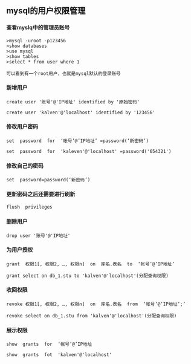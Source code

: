 ## mysql的用户权限管理
#### 查看myslq中的管理员账号
```
>mysql -uroot -p123456
>show databases
>use mysql
>show tables
>select * from user where 1

可以看到有一个root用户，也就是mysql默认的登录账号
```
#### 新增用户
```
create user '账号'@'IP地址' identified by '原始密码'
```

```
create user 'kalven'@'localhost' identified by '123456'
```

#### 修改用户密码
```
set  password  for  ‘帐号’@’IP地址’ =password(‘新密码’)
```

```
set  password  for  'kaleven'@'localhost' =password('654321')
```

#### 修改自己的密码
```
set  password=password(‘新密码’)
```

#### 更新密码之后还需要进行刷新
```
flush  privileges
```

#### 删除用户
```
drop user '账号'@'IP地址'
```

#### 为用户授权
```
grant  权限1[, 权限2, …, 权限n]  on  库名.表名  to  ‘帐号’@’IP地址’
```

```
grant select on db_1.stu to 'kalven'@'localhost'(分配查询权限)
```

#### 收回权限
```
revoke 权限1[, 权限2, …, 权限n]  on  库名.表名  from  ‘帐号’@’IP地址’;’
```

```
revoke select on db_1.stu from 'kalven'@'localhost'(分配查询权限)
```

#### 展示权限
```
show  grants  for  ‘帐号’@’IP地址
```

```
show  grants  fot  'kalven'@'localhost'
```

